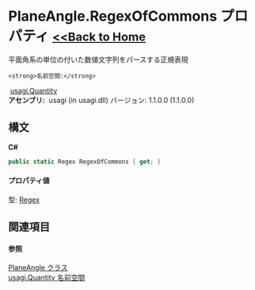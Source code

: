 # PlaneAngle.RegexOfCommons プロパティ <small>[<<Back to Home](https://github.com/usagi/usagi.cs/blob/master/Help/Home.md)</small> 

平面角系の単位の付いた数値文字列をパースする正規表現


    <strong>名前空間:</strong>
&nbsp;<a href="N_usagi_Quantity.md">usagi.Quantity</a><br /><strong>アセンブリ:</strong>
&nbsp;usagi (in usagi.dll) バージョン: 1.1.0.0 (1.1.0.0)

## 構文

**C#**<br />
``` C#
public static Regex RegexOfCommons { get; }
```


#### プロパティ値
型: <a href="http://msdn2.microsoft.com/ja-jp/library/6f7hht7k" target="_blank">Regex</a>

## 関連項目


#### 参照
<a href="T_usagi_Quantity_PlaneAngle.md">PlaneAngle クラス</a><br /><a href="N_usagi_Quantity.md">usagi.Quantity 名前空間</a><br />